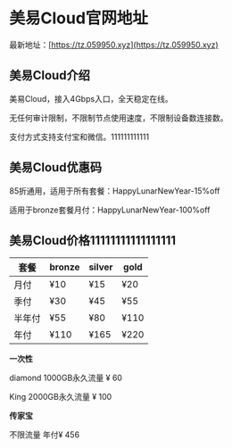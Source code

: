 # 美易Cloud官网地址

最新地址：[https://tz.059950.xyz](https://tz.059950.xyz)

## 美易Cloud介绍

美易Cloud，接入4Gbps入口，全天稳定在线。

无任何审计限制，不限制节点使用速度，不限制设备数连接数。

支付方式支持支付宝和微信。111111111111

## 美易Cloud优惠码

85折通用，适用于所有套餐：HappyLunarNewYear-15%off

适用于bronze套餐月付：HappyLunarNewYear-100%off

## 美易Cloud价格11111111111111111

|套餐|bronze|silver|gold|
|----|----|----|----|
|月付|¥10|¥15|¥20|
|季付|¥30|¥45|¥55|
|半年付|¥55|¥80|¥110|
|年付|¥110|¥165|¥220|

**一次性**

diamond 1000GB永久流量 ¥ 60

King 2000GB永久流量 ¥ 100

**传家宝**

不限流量 年付¥ 456


